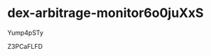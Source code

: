 # dex-arbitrage-monitor6o0juXxS
































































Yump4pSTy



Z3PCaFLFD
